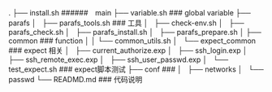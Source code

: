 .
├── install.sh                       ######　main 
├── variable.sh                      ###  global variable
├── parafs
│   ├── parafs_tools.sh              ###  工具 
│   ├── check-env.sh
│   ├── parafs_check.sh
│   ├── parafs_install.sh
│   ├── parafs_prepare.sh
│   ├── common                       ###  function
│   │   └── common_utils.sh
│   └── expect_common                ###  expect 相关
│       ├── current_authorize.exp
│       ├── ssh_login.exp
│       ├── ssh_remote_exec.exp
│       ├── ssh_user_passwd.exp
│       └── test_expect.sh           ###  expect脚本测试
├── conf                             ###
│   ├── networks
│   └── passwd
└── READMD.md                        ###  代码说明
